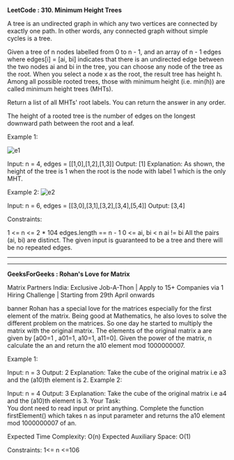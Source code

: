 **LeetCode : 310. Minimum Height Trees**

A tree is an undirected graph in which any two vertices are connected by exactly one path. In other words, any connected graph without simple cycles is a tree.

Given a tree of n nodes labelled from 0 to n - 1, and an array of n - 1 edges where edges[i] = [ai, bi] indicates that there is an undirected edge between the two nodes ai and bi in the tree, you can choose any node of the tree as the root. When you select a node x as the root, the result tree has height h. Among all possible rooted trees, those with minimum height (i.e. min(h))  are called minimum height trees (MHTs).

Return a list of all MHTs' root labels. You can return the answer in any order.

The height of a rooted tree is the number of edges on the longest downward path between the root and a leaf.

 

Example 1:

![e1](https://github.com/NilayKantharia/100-Days-Coding-Challenge/assets/125391394/79dc2bc7-56db-4033-97d2-d31161853aa4)

Input: n = 4, edges = [[1,0],[1,2],[1,3]]
Output: [1]
Explanation: As shown, the height of the tree is 1 when the root is the node with label 1 which is the only MHT.


Example 2:
![e2](https://github.com/NilayKantharia/100-Days-Coding-Challenge/assets/125391394/d34e0987-0c50-4eda-975a-33776e930515)

Input: n = 6, edges = [[3,0],[3,1],[3,2],[3,4],[5,4]]
Output: [3,4]
 

Constraints:

1 <= n <= 2 * 104
edges.length == n - 1
0 <= ai, bi < n
ai != bi
All the pairs (ai, bi) are distinct.
The given input is guaranteed to be a tree and there will be no repeated edges.


********

********

**GeeksForGeeks : Rohan's Love for Matrix**

Matrix Partners India: Exclusive Job-A-Thon | Apply to 15+ Companies via 1 Hiring Challenge | Starting from 29th April onwards

banner
Rohan has a special love for the matrices especially for the first element of the matrix. Being good at Mathematics, he also loves to solve the different problem on the matrices. So one day he started to multiply the matrix with the original matrix.  The elements of the original matrix a are given by [a00=1 , a01=1, a10=1, a11=0].
Given the power of the matrix, n calculate the an and return the a10 element mod 1000000007.

Example 1:

Input: 
n = 3
Output: 
2 
Explanation: Take the cube of the original matrix 
i.e a3 and the (a10)th element is 2.
Example 2:

Input: 
n = 4
Output: 
3
Explanation: Take the cube of the original matrix 
i.e a4 and the (a10)th element is 3.
Your Task:  
You dont need to read input or print anything. Complete the function firstElement() which takes n as input parameter and returns the a10 element mod 1000000007 of an.

Expected Time Complexity: O(n)
Expected Auxiliary Space: O(1)

Constraints:
1<= n <=106

